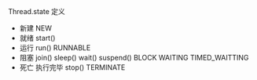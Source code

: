 Thread.state 定义

 - 新建 NEW
 - 就绪 start()
 - 运行 run() RUNNABLE
 - 阻塞 join() sleep() wait() suspend() BLOCK WAITING TIMED_WAITTING
 - 死亡 执行完毕 stop() TERMINATE    